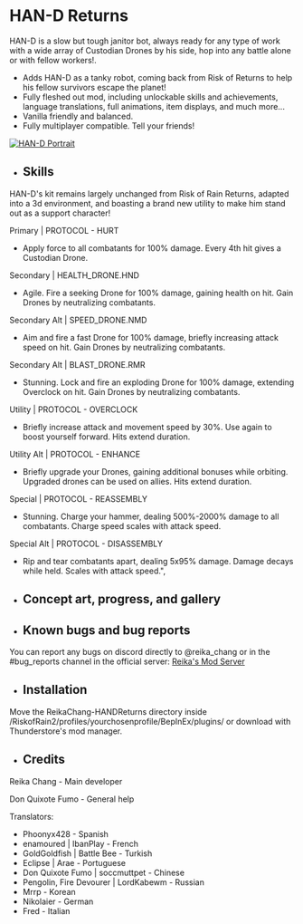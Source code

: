 # HAN-D Returns

HAN-D is a slow but tough janitor bot, always ready for any type of work with a wide array of Custodian Drones by his side, hop into any battle alone or with fellow workers!.

- Adds HAN-D as a tanky robot, coming back from Risk of Returns to help his fellow survivors escape the planet!
- Fully fleshed out mod, including unlockable skills and achievements, language translations, full animations, item displays, and much more...
- Vanilla friendly and balanced.
- Fully multiplayer compatible. Tell your friends!

[![HAN-D Portrait](https://github.com/634R-64M35/HAN-D_Returns/blob/main/Blender/HAN-DPortrait.png?raw=true)](https://github.com/634R-64M35/HAN-D_Returns/blob/main/Blender/HAN-DPortrait.png?raw=true)

- ## Skills

HAN-D's kit remains largely unchanged from Risk of Rain Returns, adapted into a 3d environment, and boasting a brand new utility to make him stand out as a support character!

Primary | PROTOCOL - HURT
- Apply force to all combatants for 100% damage. Every 4th hit gives a Custodian Drone.

Secondary | HEALTH_DRONE.HND
- Agile. Fire a seeking Drone for 100% damage, gaining health on hit. Gain Drones by neutralizing combatants.

Secondary Alt | SPEED_DRONE.NMD
- Aim and fire a fast Drone for 100% damage, briefly increasing attack speed on hit. Gain Drones by neutralizing combatants.

Secondary Alt | BLAST_DRONE.RMR
- Stunning. Lock and fire an exploding Drone for 100% damage, extending Overclock on hit. Gain Drones by neutralizing combatants.

Utility | PROTOCOL - OVERCLOCK
- Briefly increase attack and movement speed by 30%. Use again to boost yourself forward. Hits extend duration.

Utility Alt | PROTOCOL - ENHANCE
- Briefly upgrade your Drones, gaining additional bonuses while orbiting. Upgraded drones can be used on allies. Hits extend duration.

Special | PROTOCOL - REASSEMBLY
- Stunning. Charge your hammer, dealing 500%-2000% damage to all combatants. Charge speed scales with attack speed.

Special Alt | PROTOCOL - DISASSEMBLY
- Rip and tear combatants apart, dealing 5x95% damage. Damage decays while held. Scales with attack speed.",

- ## Concept art, progress, and gallery


- ## Known bugs and bug reports

You can report any bugs on discord directly to @reika_chang or in the #bug_reports channel in the official server: [Reika's Mod Server](https://discord.gg/gHf959Rutr)

- ## Installation

Move the ReikaChang-HANDReturns directory inside /RiskofRain2/profiles/yourchosenprofile/BepInEx/plugins/ or download with Thunderstore's mod manager.

- ## Credits

Reika Chang - Main developer

Don Quixote Fumo - General help

Translators:
- Phoonyx428 - Spanish
- enamoured | IbanPlay - French
- GoldGoldfish | Battle Bee - Turkish
- EcIipse | Arae - Portuguese
- Don Quixote Fumo | soccmuttpet - Chinese
- Pengolin, Fire Devourer | LordKabewm - Russian
- Mrrp - Korean
- Nikolaier - German
- Fred - Italian